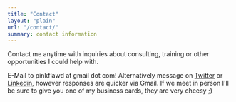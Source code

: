 ```yaml
---
title: "Contact"
layout: "plain"
url: "/contact/"
summary: contact information
---
```


Contact me anytime with inquiries about consulting, training or other opportunities I could help with.

E-Mail to pinkflawd at gmail dot com!
Alternatively message on [Twitter](https://www.twitter.com/pinkflawd) or 
[Linkedin](https://www.linkedin.com/in/marion-marschalek-06b79642/), however responses are quicker via Gmail. If we 
meet in person I'll be sure to give you one of my business cards, they are very cheesy ;)

